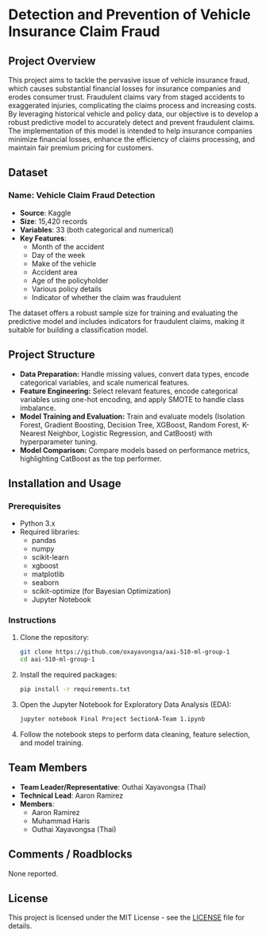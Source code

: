 # Detection and Prevention of Vehicle Insurance Claim Fraud

## Project Overview

This project aims to tackle the pervasive issue of vehicle insurance fraud, which causes substantial financial losses for insurance companies and erodes consumer trust. Fraudulent claims vary from staged accidents to exaggerated injuries, complicating the claims process and increasing costs. By leveraging historical vehicle and policy data, our objective is to develop a robust predictive model to accurately detect and prevent fraudulent claims. The implementation of this model is intended to help insurance companies minimize financial losses, enhance the efficiency of claims processing, and maintain fair premium pricing for customers.

## Dataset

### Name: Vehicle Claim Fraud Detection

- **Source**: Kaggle
- **Size**: 15,420 records
- **Variables**: 33 (both categorical and numerical)
- **Key Features**:
  - Month of the accident
  - Day of the week
  - Make of the vehicle
  - Accident area
  - Age of the policyholder
  - Various policy details
  - Indicator of whether the claim was fraudulent

The dataset offers a robust sample size for training and evaluating the predictive model and includes indicators for fraudulent claims, making it suitable for building a classification model.

## Project Structure

- <b>Data Preparation:</b> Handle missing values, convert data types, encode categorical variables, and scale numerical features.
- <b>Feature Engineering:</b> Select relevant features, encode categorical variables using one-hot encoding, and apply SMOTE to handle class imbalance.
- <b>Model Training and Evaluation:</b> Train and evaluate models (Isolation Forest, Gradient Boosting, Decision Tree, XGBoost, Random Forest, K-Nearest Neighbor, Logistic Regression, and CatBoost) with hyperparameter tuning.
- <b>Model Comparison:</b> Compare models based on performance metrics, highlighting CatBoost as the top performer.

## Installation and Usage

### Prerequisites

- Python 3.x
- Required libraries:
  - pandas
  - numpy
  - scikit-learn
  - xgboost
  - matplotlib
  - seaborn
  - scikit-optimize (for Bayesian Optimization)
  - Jupyter Notebook

### Instructions

1. Clone the repository:
    ```bash
    git clone https://github.com/oxayavongsa/aai-510-ml-group-1
    cd aai-510-ml-group-1
    ```

2. Install the required packages:
    ```bash
    pip install -r requirements.txt
    ```

3. Open the Jupyter Notebook for Exploratory Data Analysis (EDA):
    ```bash
    jupyter notebook Final Project SectionA-Team 1.ipynb
    ```

4. Follow the notebook steps to perform data cleaning, feature selection, and model training.

## Team Members

- **Team Leader/Representative**: Outhai Xayavongsa (Thai)
- **Technical Lead**: Aaron Ramirez
- **Members**:
  - Aaron Ramirez
  - Muhammad Haris
  - Outhai Xayavongsa (Thai)

## Comments / Roadblocks

None reported.

## License

This project is licensed under the MIT License - see the [LICENSE](LICENSE) file for details.
